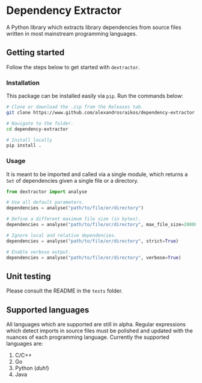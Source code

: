 # Dependency Extractor

A Python library which extracts library dependencies from source files written in most mainstream programming languages.

## Getting started

Follow the steps below to get started with `dextractor`.

### Installation

This package can be installed easily via `pip`. Run the commands below:

```bash
# Clone or download the .zip from the Releases tab.
git clone https://www.github.com/alexandrosraikos/dependency-extractor

# Navigate to the folder.
cd dependency-extractor

# Install locally
pip install .
```

### Usage

It is meant to be imported and called via a single module, which returns a `Set` of dependencies given a single file or a directory.

```python
from dextractor import analyse

# Use all default parameters.
dependencies = analyse("path/to/file/or/directory")

# Define a different maximum file size (in bytes).
dependencies = analyse("path/to/file/or/directory", max_file_size=2000000) # <- 2MB

# Ignore local and relative dependencies.
dependencies = analyse("path/to/file/or/directory", strict=True)

# Enable verbose output.
dependencies = analyse("path/to/file/or/directory", verbose=True)

```

## Unit testing

Please consult the README in the `tests` folder.

## Supported languages

All languages which are supported are still in alpha. Regular expressions which detect imports in source files must be polished and updated with the nuances of each programming language. Currently the supported languages are:

1. C/C++
1. Go
1. Python (_duh!_)
1. Java
